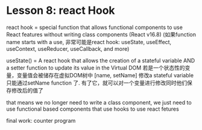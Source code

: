 # Lesson 8: react Hook
react hook = special function that allows functional components to use React features without writing class components (React v16.8) (如果function name starts with a use, 非常可能是react hook: useState, useEffect, useContext, useReducer, useCallback, and more)

useState() = A react hook that allows the creation of a stateful variable AND a setter function to update its value in the Virtual DOM 若是一个状态性的变量，变量值会被储存在虚拟DOM树中 [name, setName]
修改a stateful variable 只能通过setName function 了. 有了它，就可以对一个变量进行修改同时他们保存修改后的值了

that means we no longer need to write a class component, we just need to use functional based components that use hooks to use react fetures


final work: counter program